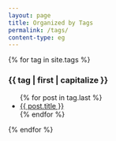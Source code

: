 ```yaml
---
layout: page
title: Organized by Tags
permalink: /tags/
content-type: eg
---
```


<style>
.category-content a {
    text-decoration: none;
    color: #4183c4;
}

.category-content a:hover {
    text-decoration: underline;
    color: #4183c4;
}
</style>

<div class="row">
    {% for tag in site.tags %}
    <div class="col-xl-4 col-lg-6 col-12" >
        <h3 id="{{ tag | first }}">{{ tag | first | capitalize }}</h3>
        <ul class="overflow-auto" id="tag-grid">
        {% for post in tag.last %}
            <li id="category-content"><a href="{{post.url}}">{{ post.title }}</a></li>
        {% endfor %}
        </ul>
    </div>
    {% endfor %}
    <br/>
    <br/>
</div>
